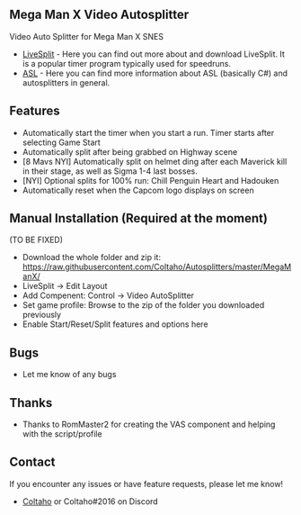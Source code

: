 ## Mega Man X Video Autosplitter
 
Video Auto Splitter for Mega Man X SNES

- [LiveSplit](http://livesplit.github.io/) - Here you can find out more about and download LiveSplit. It is a popular timer program typically used for speedruns.
- [ASL](https://github.com/LiveSplit/LiveSplit/blob/master/Documentation/Auto-Splitters.md) - Here you can find more information about ASL (basically C#) and autosplitters in general.
 
## Features

- Automatically start the timer when you start a run. Timer starts after selecting Game Start
- Automatically split after being grabbed on Highway scene
- [8 Mavs NYI] Automatically split on helmet ding after each Maverick kill in their stage, as well as Sigma 1-4 last bosses. 
- [NYI] Optional splits for 100% run: Chill Penguin Heart and Hadouken
- Automatically reset when the Capcom logo displays on screen

## Manual Installation (Required at the moment)

 (TO BE FIXED)
- Download the whole folder and zip it: https://raw.githubusercontent.com/Coltaho/Autosplitters/master/MegaManX/
- LiveSplit -> Edit Layout
- Add Compenent: Control -> Video AutoSplitter
- Set game profile: Browse to the zip of the folder you downloaded previously
- Enable Start/Reset/Split features and options here

## Bugs

- Let me know of any bugs

## Thanks

- Thanks to RomMaster2 for creating the VAS component and helping with the script/profile

## Contact

If you encounter any issues or have feature requests, please let me know! 

- [Coltaho](http://twitch.tv/Coltaho) or Coltaho#2016 on Discord
